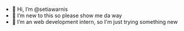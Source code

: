 - 👋 Hi, I’m @setiawarnis
- 👀 I’m new to this so please show me da way
- 🌱 I’m an web development intern, so I'm just trying something new

<!---
setiawarnis/setiawarnis is a ✨ special ✨ repository because its `README.md` (this file) appears on your GitHub profile.
You can click the Preview link to take a look at your changes.
--->
